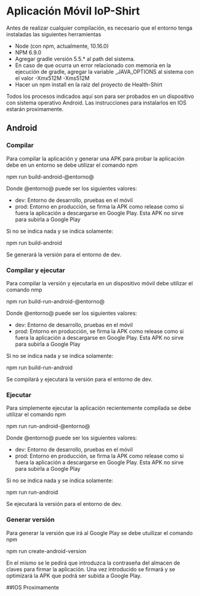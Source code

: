 # Aplicación Móvil IoP-Shirt
Antes de realizar cualquier compilación, es necesario que el entorno tenga instaladas las siguientes herramientas
- Node (con npm, actualmente, 10.16.0)
- NPM 6.9.0
- Agregar gradle versión 5.5.* al path del sistema.
- En caso de que ocurra un error relacionado con memoria en la ejecución de gradle, agregar la variable _JAVA_OPTIONS al sistema con el valor -Xmx512M -Xms512M
- Hacer un npm install en la raiz del proyecto de Health-Shirt

Todos los procesos indicados aquí son para ser probados en un dispositivo con sistema operativo Android. Las instrucciones para instalarlos en IOS estarán proximamente.

## Android

### Compilar
Para compilar la aplicación y generar una APK para probar la aplicación debe en un entorno se debe utilizar el comando npm

npm run build-android-@entorno@

Donde @entorno@ puede ser los siguientes valores:

- dev:		 Entorno de desarrollo, pruebas en el móvil
- prod:		 Entorno en producción, se firma la APK como release como si fuera la aplicación a descargarse en Google Play. Esta APK no sirve para subirla a Google Play

Si no se indica nada y se indica solamente:

npm run build-android

Se generará la versión para el entorno de dev.

### Compilar y ejecutar
Para compilar la versión y ejecutarla en un dispositivo móvil debe utilizar el comando nmp

npm run build-run-android-@entorno@

Donde @entorno@ puede ser los siguientes valores:

- dev:		 Entorno de desarrollo, pruebas en el móvil
- prod:		 Entorno en producción, se firma la APK como release como si fuera la aplicación a descargarse en Google Play. Esta APK no sirve para subirla a Google Play

Si no se indica nada y se indica solamente:

npm run build-run-android

Se compilará y ejecutará la versión para el entorno de dev.

### Ejecutar

Para simplemente ejecutar la aplicación recientemente compilada se debe utilizar el comando npm

npm run run-android-@entorno@

Donde @entorno@ puede ser los siguientes valores:

- dev:		 Entorno de desarrollo, pruebas en el móvil
- prod:		 Entorno en producción, se firma la APK como release como si fuera la aplicación a descargarse en Google Play. Esta APK no sirve para subirla a Google Play

Si no se indica nada y se indica solamente:

npm run run-android

Se ejecutará la versión para el entorno de dev.

### Generar versión
Para generar la versión que irá al Google Play se debe utuilizar el comando npm

npm run create-android-version

En el mismo se le pedirá que introduzca la contraseña del almacen de claves para firmar la aplicación. Una vez introducido se firmará y se optimizará la APK que podrá ser subida a Google Play.

##IOS
Proximamente